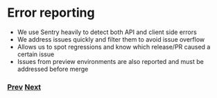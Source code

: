 # Error reporting

- We use Sentry heavily to detect both API and client side errors
- We address issues quickly and filter them to avoid issue overflow
- Allows us to spot regressions and know which release/PR caused a certain issue
- Issues from preview environments are also reported and must be addressed before merge

### [Prev](./05.md) [Next](./07.md)
